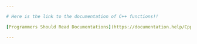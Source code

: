 ```yaml
---

# Here is the link to the documentation of C++ functions!!

[Programmers Should Read Documentations](https://documentation.help/Cpp/ "The Gazette for C++")

---
```

